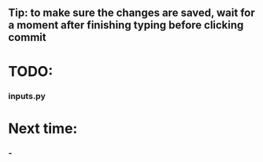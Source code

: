 ## Tip: to make sure the changes are saved, wait for a moment after finishing typing before clicking commit
# TODO:
### inputs.py

# Next time:
### -
